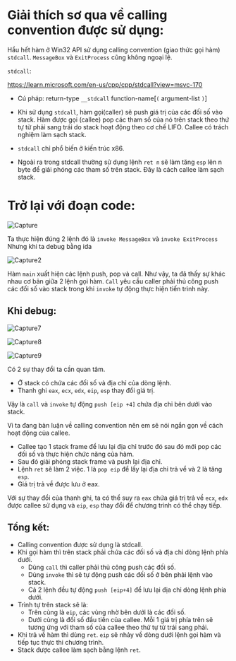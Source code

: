 # Giải thích sơ qua về calling convention được sử dụng:
Hầu hết hàm ở Win32 API sử dụng calling convention (giao thức gọi hàm) `stdcall`. `MessageBox` và `ExitProcess` cũng không ngoại lệ.

`stdcall`:

https://learn.microsoft.com/en-us/cpp/cpp/stdcall?view=msvc-170

- Cú pháp: return-type `__stdcall` function-name[`(` argument-list `)`]

- Khi sử dụng `stdcall`, hàm gọi(caller) sẽ push giá trị của các đối số vào stack. Hàm được gọi (callee) pop các tham số của nó trên stack theo thứ tự từ phải sang trái do stack hoạt động theo cơ chế LIFO. Callee có trách nghiệm làm sạch stack.

- `stdcall` chỉ phổ biến ở kiến trúc x86.

- Ngoài ra trong stdcall thường sử dụng lệnh `ret n` sẽ làm tăng `esp` lên n byte để giải phóng các tham số trên stack. Đây là cách callee làm sạch stack.
# Trở lại với đoạn code:

![Capture](https://github.com/user-attachments/assets/682eeb7b-a1ba-4980-ae3a-174295fbbf5e)

Ta thực hiện đúng 2 lệnh đó là `invoke MessageBox` và `invoke ExitProcess`
Nhưng khi ta debug bằng ida 

![Capture2](https://github.com/user-attachments/assets/3d5564c2-edb8-4ff5-a2af-9a718cd1f7e6)

Hàm `main` xuất hiện các lệnh push, pop và call. Như vậy, ta đã thấy sự khác nhau cơ bản giữa 2 lệnh gọi hàm. `Call` yêu cầu caller phải thủ công push các đối số vào stack trong khi `invoke` tự động thực hiện tiến trình này.

## Khi debug:
![Capture7](https://github.com/user-attachments/assets/8e250b44-8df9-4a40-a908-2c67cb62c570)


![Capture8](https://github.com/user-attachments/assets/a0a33a90-ac40-4c43-ae97-3c62e22b5ba5)


![Capture9](https://github.com/user-attachments/assets/af88d33a-eab6-4a90-a283-4b8183e886f9)

Có 2 sự thay đổi ta cần quan tâm. 
- Ở stack có chứa các đối số và địa chỉ của dòng lệnh.
- Thanh ghi `eax`, `ecx`, `edx`, `eip`, `esp` thay đổi giá trị.

Vậy là `call` và `invoke` tự động `push [eip +4]` chứa địa chỉ bên dưới vào stack. 

Vì ta đang bàn luận về calling convention nên em sẽ nói ngắn gọn về cách hoạt động của callee.
- Callee tạo 1 stack frame để lưu lại địa chỉ trước đó sau đó mới pop các đối số và thực hiện chức năng của hàm.
- Sau đó giải phóng stack frame và push lại địa chỉ.
- Lệnh `ret` sẽ làm 2 việc. 1 là `pop eip` để lấy lại địa chỉ trả vể và 2 là tăng `esp`.
- Giá trị trả về được lưu ở eax.

Với sự thay đổi của thanh ghi, ta có thể suy ra `eax` chứa giá trị trả về `ecx`, `edx` được callee sử dụng và `eip`, `esp` thay đổi để chương trình có thể chạy tiếp. 

## Tổng kết:
- Calling convention được sử dụng là stdcall.
- Khi gọi hàm thì trên stack phải chứa các đối số và địa chỉ dòng lệnh phía dưới.
  - Dùng `call` thì caller phải thủ công push các đối số.
  - Dùng `invoke` thì sẽ tự động push các đối số ở bên phải lệnh vào stack.
  - Cả 2 lệnh đều tự động `push [eip+4]` để lưu lại địa chỉ dòng lệnh phía dưới.
- Trình tự trên stack sẽ là:
  - Trên cùng là `eip`, các vùng nhờ bên dưới là các đối số.
  - Dưới cùng là đối số đầu tiên của callee. Mỗi 1 giá trị phía trên sẽ tương ứng với tham số của callee theo thứ tự từ trái sang phải.
- Khi trả về hàm thì dùng `ret`. `eip` sẽ nhảy về dòng dưới lệnh gọi hàm và tiếp tục thực thi chương trình.
- Stack được callee làm sạch bằng lệnh `ret`.
